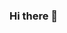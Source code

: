 ### Hi there 👋

<!--
**luisnarv/luisnarv** is a ✨ _special_ ✨ repository because its `README.md` (this file) appears on your GitHub profile.

Here are some ideas to get you started:

###Hola, mi nombre es Luis, y me apasiona la tecnología y el desarrollo. Si bien soy un desarrollador Junior sin experiencia profesional, estoy comprometido en aprender y mejorar mis habilidades en este campo.

###Mi propuesta de valor se centra en mi capacidad para adaptarme rápidamente a nuevas tecnologías y lenguajes de programación. Soy dedicado y comprometido con mi trabajo, y siempre busco mejorar y aprender más. Además, mi enfoque son aplicaciones que ayuden a las personas y que aporten valor a la sociedad.

En cuanto a mis intereses, me apasiona aprender sobre nuevas tecnologías y nuevas tendencias. También me interesa el diseño y la usabilidad de aplicaciones, y cómo esto influye en la experiencia del usuario. Fuera del trabajo, me interesa el deporte y la lectura.

En términos de competencias, tengo una buena base en HTML, CSS, JavaScript. También tengo experiencia en bases de datos y estoy comprometido en mejorar mis habilidades en este campo. Soy una persona creativa y curiosa, siempre buscando nuevas soluciones a los problemas que enfrento. Además, tengo habilidades para trabajar en equipo.

Si estás buscando un desarrollador Full Stack Junior comprometido y con una gran pasión por el desarrollo de software, estaré encantada de formar parte de tu equipo. Estoy disponible para hablar sobre cualquier oportunidad laboral o proyecto que tengas en mente. ¡No dudes en contactarme!

- 🌱 I’m currently learning ...
- 📫 How to reach me: 
